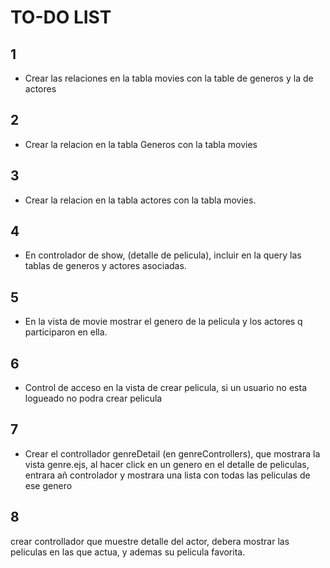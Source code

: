 # TO-DO LIST

## 1
- Crear las relaciones en la tabla movies con la table de generos y la de actores

## 2
-  Crear la relacion en la tabla Generos con la tabla movies

## 3 
- Crear la relacion en la tabla actores con la tabla movies.

## 4
- En controlador de show, (detalle de pelicula), incluir en la query las tablas de generos y actores asociadas.

## 5 
- En la vista de movie mostrar el genero de la pelicula y los actores q participaron en ella. 

## 6
- Control de acceso en la vista de crear pelicula, si un usuario no esta logueado no podra crear pelicula

## 7 
- Crear el controllador genreDetail (en genreControllers), que mostrara la vista genre.ejs, al hacer click en un genero en el detalle de peliculas, entrara añ controlador y mostrara una lista con todas las peliculas de ese genero
## 8 
crear controllador que  muestre detalle del actor, debera mostrar las peliculas en las que actua, y ademas su pelicula favorita. 








